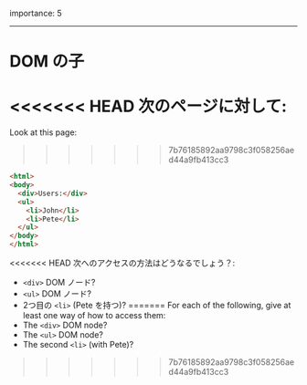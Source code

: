 importance: 5

---

# DOM の子

<<<<<<< HEAD
次のページに対して:
=======
Look at this page:
>>>>>>> 7b76185892aa9798c3f058256aed44a9fb413cc3

```html
<html>
<body>
  <div>Users:</div>
  <ul>
    <li>John</li>
    <li>Pete</li>
  </ul>
</body>
</html>
```

<<<<<<< HEAD
次へのアクセスの方法はどうなるでしょう？:
- `<div>` DOM ノード?
- `<ul>` DOM ノード?
- 2つ目の `<li>` (Pete を持つ)?
=======
For each of the following, give at least one way of how to access them:
- The `<div>` DOM node?
- The `<ul>` DOM node?
- The second `<li>` (with Pete)?
>>>>>>> 7b76185892aa9798c3f058256aed44a9fb413cc3
